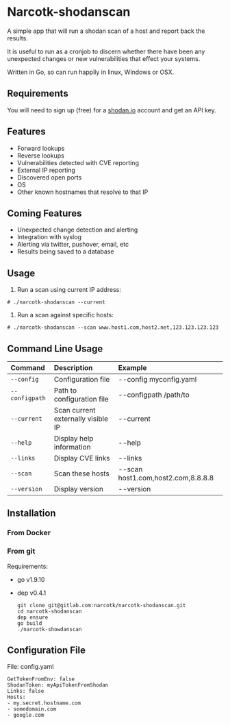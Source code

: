 # Narcotk-shodanscan

A simple app that will run a shodan scan of a host and report back the results.

It is useful to run as a cronjob to discern whether there have been any unexpected changes or new vulnerabilities that effect your systems.

Written in Go, so can run happily in linux, Windows or OSX.

## Requirements

You will need to sign up (free) for a [shodan.io](https://www.shodan.io/) account and get an API key.


## Features

- Forward lookups
- Reverse lookups
- Vulnerabilities detected with CVE reporting
- External IP reporting
- Discovered open ports
- OS
- Other known hostnames that resolve to that IP

## Coming Features

- Unexpected change detection and alerting
- Integration with syslog
- Alerting via twitter, pushover, email, etc
- Results being saved to a database


## Usage

1. Run a scan using current IP address:
  
  ```
  # ./narcotk-shodanscan --current
  ```

1. Run a scan against specific hosts:

  ```
  # ./narcotk-shodanscan --scan www.host1.com,host2.net,123.123.123.123
  ```

## Command Line Usage

  | Command | Description | Example |
  |:--|:--|:--|
  | `--config` | Configuration file | --config myconfig.yaml |
  | `--configpath` | Path to configuration file | --configpath /path/to |
  | `--current` | Scan current externally visible IP | --current |
  | `--help` | Display help information | --help |
  | `--links` | Display CVE links | --links |
  | `--scan` | Scan these hosts | --scan host1.com,host2.com,8.8.8.8 |
  | `--version` | Display version | --version |

## Installation

### From Docker


### From git

Requirements:
- go v1.9.10
- dep v0.4.1

  ```
  git clone git@gitlab.com:narcotk/narcotk-shodanscan.git 
  cd narcotk-shodanscan
  dep ensure
  go build
  ./narcotk-showdanscan
  ```


## Configuration File

File: config.yaml

```
GetTokenFromEnv: false
ShodanToken: myApiTokenFromShodan
Links: false
Hosts:
- my.secret.hostname.com
- somedomain.com
- google.com

```
